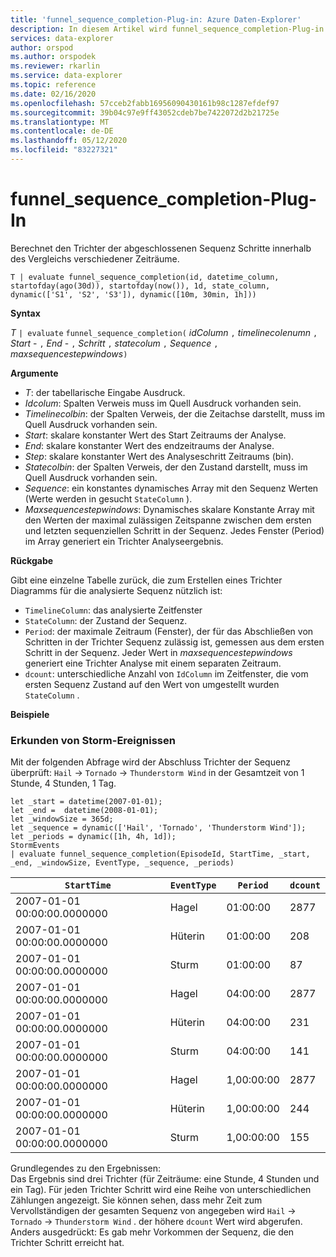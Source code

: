 ```yaml
---
title: 'funnel_sequence_completion-Plug-in: Azure Daten-Explorer'
description: In diesem Artikel wird funnel_sequence_completion-Plug-in in Azure Daten-Explorer beschrieben.
services: data-explorer
author: orspod
ms.author: orspodek
ms.reviewer: rkarlin
ms.service: data-explorer
ms.topic: reference
ms.date: 02/16/2020
ms.openlocfilehash: 57cceb2fabb16956090430161b98c1287efdef97
ms.sourcegitcommit: 39b04c97e9ff43052cdeb7be7422072d2b21725e
ms.translationtype: MT
ms.contentlocale: de-DE
ms.lasthandoff: 05/12/2020
ms.locfileid: "83227321"
---
```

# <a name="funnel_sequence_completion-plugin"></a>funnel_sequence_completion-Plug-In

Berechnet den Trichter der abgeschlossenen Sequenz Schritte innerhalb des Vergleichs verschiedener Zeiträume.

```kusto
T | evaluate funnel_sequence_completion(id, datetime_column, startofday(ago(30d)), startofday(now()), 1d, state_column, dynamic(['S1', 'S2', 'S3']), dynamic([10m, 30min, 1h]))
```

**Syntax**

*T* `| evaluate` `funnel_sequence_completion(` *idColumn* `,` *timelinecolenumn* `,` *Start* - `,` *End* - `,` *Schritt* `,` *statecolum* `,` *Sequence* `,` *maxsequencestepwindows*`)`

**Argumente**

* *T*: der tabellarische Eingabe Ausdruck.
* *Idcolum*: Spalten Verweis muss im Quell Ausdruck vorhanden sein.
* *Timelinecolbin*: der Spalten Verweis, der die Zeitachse darstellt, muss im Quell Ausdruck vorhanden sein.
* *Start*: skalare konstanter Wert des Start Zeitraums der Analyse.
* *End*: skalare konstanter Wert des endzeitraums der Analyse.
* *Step*: skalare konstanter Wert des Analyseschritt Zeitraums (bin).
* *Statecolbin*: der Spalten Verweis, der den Zustand darstellt, muss im Quell Ausdruck vorhanden sein.
* *Sequence*: ein konstantes dynamisches Array mit den Sequenz Werten (Werte werden in gesucht `StateColumn` ).
* *Maxsequencestepwindows*: Dynamisches skalare Konstante Array mit den Werten der maximal zulässigen Zeitspanne zwischen dem ersten und letzten sequenziellen Schritt in der Sequenz. Jedes Fenster (Period) im Array generiert ein Trichter Analyseergebnis.

**Rückgabe**

Gibt eine einzelne Tabelle zurück, die zum Erstellen eines Trichter Diagramms für die analysierte Sequenz nützlich ist:

* `TimelineColumn`: das analysierte Zeitfenster
* `StateColumn`: der Zustand der Sequenz.
* `Period`: der maximale Zeitraum (Fenster), der für das Abschließen von Schritten in der Trichter Sequenz zulässig ist, gemessen aus dem ersten Schritt in der Sequenz. Jeder Wert in *maxsequencestepwindows* generiert eine Trichter Analyse mit einem separaten Zeitraum. 
* `dcount`: unterschiedliche Anzahl von `IdColumn` im Zeitfenster, die vom ersten Sequenz Zustand auf den Wert von umgestellt wurden `StateColumn` .

**Beispiele**

### <a name="exploring-storm-events"></a>Erkunden von Storm-Ereignissen 

Mit der folgenden Abfrage wird der Abschluss Trichter der Sequenz überprüft: `Hail`  ->  `Tornado`  ->  `Thunderstorm Wind` in der Gesamtzeit von 1 Stunde, 4 Stunden, 1 Tag. 

<!-- csl: https://help.kusto.windows.net:443/Samples -->
```kusto
let _start = datetime(2007-01-01);
let _end =  datetime(2008-01-01);
let _windowSize = 365d;
let _sequence = dynamic(['Hail', 'Tornado', 'Thunderstorm Wind']);
let _periods = dynamic([1h, 4h, 1d]);
StormEvents
| evaluate funnel_sequence_completion(EpisodeId, StartTime, _start, _end, _windowSize, EventType, _sequence, _periods) 
```

|`StartTime`|`EventType`|`Period`|`dcount`|
|---|---|---|---|
|2007-01-01 00:00:00.0000000|Hagel|01:00:00|2877|
|2007-01-01 00:00:00.0000000|Hüterin|01:00:00|208|
|2007-01-01 00:00:00.0000000|Sturm|01:00:00|87|
|2007-01-01 00:00:00.0000000|Hagel|04:00:00|2877|
|2007-01-01 00:00:00.0000000|Hüterin|04:00:00|231|
|2007-01-01 00:00:00.0000000|Sturm|04:00:00|141|
|2007-01-01 00:00:00.0000000|Hagel|1,00:00:00|2877|
|2007-01-01 00:00:00.0000000|Hüterin|1,00:00:00|244|
|2007-01-01 00:00:00.0000000|Sturm|1,00:00:00|155|

Grundlegendes zu den Ergebnissen:  
Das Ergebnis sind drei Trichter (für Zeiträume: eine Stunde, 4 Stunden und ein Tag). Für jeden Trichter Schritt wird eine Reihe von unterschiedlichen Zählungen angezeigt. Sie können sehen, dass mehr Zeit zum Vervollständigen der gesamten Sequenz von angegeben wird `Hail`  ->  `Tornado`  ->  `Thunderstorm Wind` . der höhere `dcount` Wert wird abgerufen. Anders ausgedrückt: Es gab mehr Vorkommen der Sequenz, die den Trichter Schritt erreicht hat.
